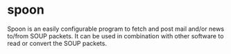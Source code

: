 # spoon
Spoon is an easily configurable program to fetch and post mail
and/or news to/from SOUP packets. It can be used in combination
with other software to read or convert the SOUP packets.

